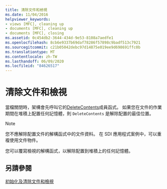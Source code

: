 ```yaml
---
title: 清除文件和檢視
ms.date: 11/04/2016
helpviewer_keywords:
- views [MFC], cleaning up
- documents [MFC], cleaning up
- documents [MFC], closing
ms.assetid: 0c454db2-3644-434d-9e53-8108a7aedfe1
ms.openlocfilehash: 8cb6e9337b69daf78286f57898c9badf513c7921
ms.sourcegitcommit: c21b05042debc97d14875e019ee9d698691ffc0b
ms.translationtype: MT
ms.contentlocale: zh-TW
ms.lasthandoff: 06/09/2020
ms.locfileid: "84626517"
---
```

# <a name="cleaning-up-documents-and-views"></a>清除文件和檢視

當檔關閉時，架構會先呼叫它的[DeleteContents](reference/cdocument-class.md#deletecontents)成員函式。 如果您在文件的作業期間在堆積上配置任何記憶體，則 `DeleteContents` 是解除配置的最佳位置。

> [!NOTE]
> 您不應解除配置文件的解構函式中的文件資料。 在 SDI 應用程式案例中，可以重複使用文件物件。

您可以覆寫檢視的解構函式，以解除配置到堆積上的任何記憶體。

## <a name="see-also"></a>另請參閱

[初始化及清除文件和檢視](initializing-and-cleaning-up-documents-and-views.md)
